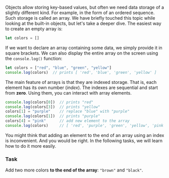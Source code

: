 Objects allow storing key-based values, but often we need data storage of a slightly different kind. 
For example, in the form of an ordered sequence. Such storage is called an array. We have briefly touched this topic while looking at the built-in objects, but let's take a deeper dive. The easiest way to create an empty array is:
```javascript
let colors = []
```

If we want to declare an array containing some data, we simply provide it in square brackets. 
We can also display the entire array on the screen using the `console.log()` function:

```javascript
let colors = ["red", "blue", "green", "yellow"]
console.log(colors)  // prints [ 'red', 'blue', 'green', 'yellow' ]
```

The main feature of arrays is that they are indexed storage. That is, each element has its own number (_index_). The indexes are sequential and start from **zero**. Using them, you can interact with array elements.
```javascript
console.log(colors[0])  // prints "red"
console.log(colors[3])  // prints "yellow"
colors[1] = "purple"    // replace "blue" with "purple"
console.log(colors[1])  // prints "purple"
colors[4] = "pink"      // add new element to the array
console.log(colors)     // [ 'red', 'purple', 'green', 'yellow', 'pink' ]
```

You might think that adding an element to the end of an array using an index is inconvenient. And you would be right. In the following tasks, we will learn how to do it more easily.

### Task
Add two more colors **to the end of the array**: `"brown"` and `"black"`.
